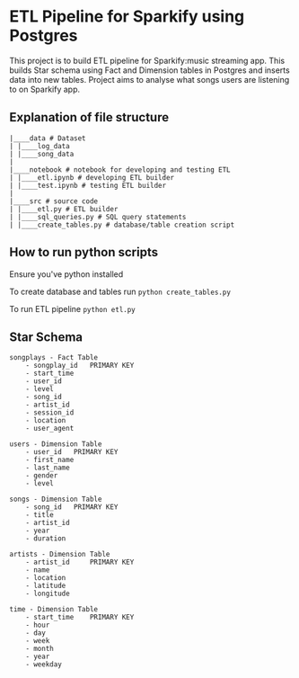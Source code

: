 # ETL Pipeline for Sparkify using Postgres

This project is to build ETL pipeline for Sparkify:music streaming app. This builds Star schema using Fact and Dimension tables in Postgres and inserts data into new tables. Project aims to analyse what songs users are listening to on Sparkify app.


## Explanation of file structure

```
|____data # Dataset
| |____log_data
| |____song_data
|
|____notebook # notebook for developing and testing ETL
| |____etl.ipynb # developing ETL builder
| |____test.ipynb # testing ETL builder
|
|____src # source code
| |____etl.py # ETL builder
| |____sql_queries.py # SQL query statements 
| |____create_tables.py # database/table creation script
```

## How to run python scripts

Ensure you've python installed 

To create database and tables run
```python create_tables.py```

To run ETL pipeline
```python etl.py```



## Star Schema
```
songplays - Fact Table
	- songplay_id 	PRIMARY KEY
	- start_time 
	- user_id
	- level
	- song_id 
	- artist_id
	- session_id
	- location
	- user_agent
```

```
users - Dimension Table
	- user_id 	PRIMARY KEY
	- first_name
	- last_name
	- gender
	- level

songs - Dimension Table
	- song_id 	PRIMARY KEY
	- title
	- artist_id
	- year
	- duration

artists - Dimension Table
	- artist_id 	PRIMARY KEY
	- name
	- location
	- latitude
	- longitude

time - Dimension Table
	- start_time 	PRIMARY KEY
	- hour
	- day
	- week
	- month
	- year
	- weekday
```
